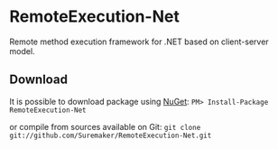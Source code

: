 RemoteExecution-Net
===========

Remote method execution framework for .NET based on client-server model.

## Download
It is possible to download package using [NuGet](http://nuget.org): `PM> Install-Package RemoteExecution-Net`

or compile from sources available on Git: `git clone git://github.com/Suremaker/RemoteExecution-Net.git`
